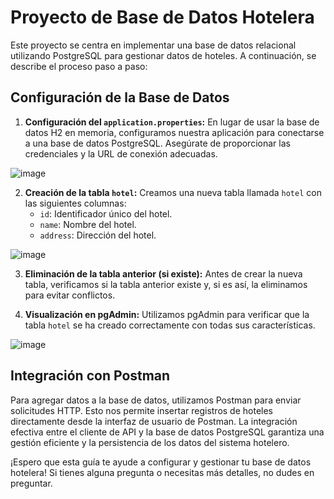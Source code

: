 # Proyecto de Base de Datos Hotelera

Este proyecto se centra en implementar una base de datos relacional utilizando PostgreSQL para gestionar datos de hoteles. A continuación, se describe el proceso paso a paso:

## Configuración de la Base de Datos

1. **Configuración del `application.properties`:** En lugar de usar la base de datos H2 en memoria, configuramos nuestra aplicación para conectarse a una base de datos PostgreSQL. Asegúrate de proporcionar las credenciales y la URL de conexión adecuadas.

![image](https://github.com/LuisOrdenana/h2arelacional/assets/170282412/5aff9ada-305f-4a89-b9ba-5a392873f9c8)



2. **Creación de la tabla `hotel`:** Creamos una nueva tabla llamada `hotel` con las siguientes columnas:
   - `id`: Identificador único del hotel.
   - `name`: Nombre del hotel.
   - `address`: Dirección del hotel.
  
![image](https://github.com/LuisOrdenana/h2arelacional/assets/170282412/3e603946-616c-42a3-b8a9-77b5064f320e)




3. **Eliminación de la tabla anterior (si existe):** Antes de crear la nueva tabla, verificamos si la tabla anterior existe y, si es así, la eliminamos para evitar conflictos.

4. **Visualización en pgAdmin:** Utilizamos pgAdmin para verificar que la tabla `hotel` se ha creado correctamente con todas sus características.


![image](https://github.com/LuisOrdenana/h2arelacional/assets/170282412/cc07951c-cdbe-4104-85ce-b421d593bb26)


## Integración con Postman

Para agregar datos a la base de datos, utilizamos Postman para enviar solicitudes HTTP. Esto nos permite insertar registros de hoteles directamente desde la interfaz de usuario de Postman. La integración efectiva entre el cliente de API y la base de datos PostgreSQL garantiza una gestión eficiente y la persistencia de los datos del sistema hotelero.

¡Espero que esta guía te ayude a configurar y gestionar tu base de datos hotelera! Si tienes alguna pregunta o necesitas más detalles, no dudes en preguntar.
